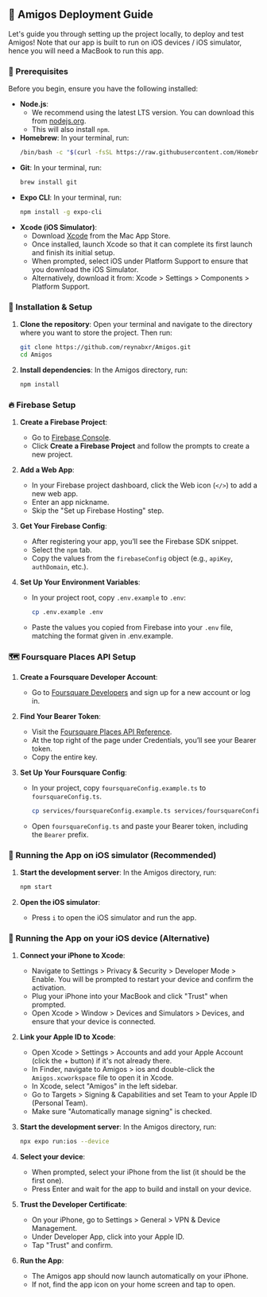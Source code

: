## 🚀 Amigos Deployment Guide

Let's guide you through setting up the project locally, to deploy and test Amigos! Note that our app is built to run on iOS devices / iOS simulator, hence you will need a MacBook to run this app.


### 🔑 Prerequisites

Before you begin, ensure you have the following installed:

- **Node.js**:
  - We recommend using the latest LTS version. You can download this from [nodejs.org](https://nodejs.org/).
  - This will also install `npm`.
- **Homebrew**: In your terminal, run:
  ```bash
  /bin/bash -c "$(curl -fsSL https://raw.githubusercontent.com/Homebrew/install/HEAD/install.sh)"
  ```
- **Git**: In your terminal, run:
  ```bash
  brew install git
  ```
- **Expo CLI**: In your terminal, run:
  ```bash
  npm install -g expo-cli
  ```
- **Xcode (iOS Simulator)**:
  - Download [Xcode](https://apps.apple.com/us/app/xcode/id497799835) from the Mac App Store.
  - Once installed, launch Xcode so that it can complete its first launch and finish its initial setup.
  - When prompted, select iOS under Platform Support to ensure that you download the iOS Simulator.
  - Alternatively, download it from: Xcode > Settings > Components > Platform Support.


### 🔧 Installation & Setup

1. **Clone the repository**: Open your terminal and navigate to the directory where you want to store the project. Then run:
    ```bash
    git clone https://github.com/reynabxr/Amigos.git
    cd Amigos
    ```

3. **Install dependencies**:
   In the Amigos directory, run:
    ```bash
    npm install
    ```


### 🔥 Firebase Setup

1. **Create a Firebase Project**:
   - Go to [Firebase Console](https://console.firebase.google.com/).
   - Click **Create a Firebase Project** and follow the prompts to create a new project.

2. **Add a Web App**:
   - In your Firebase project dashboard, click the Web icon (`</>`) to add a new web app.
   - Enter an app nickname.
   - Skip the "Set up Firebase Hosting" step.

3. **Get Your Firebase Config**:
   - After registering your app, you’ll see the Firebase SDK snippet.
   - Select the `npm` tab.
   - Copy the values from the `firebaseConfig` object (e.g., `apiKey`, `authDomain`, etc.).

4. **Set Up Your Environment Variables**:
   - In your project root, copy `.env.example` to `.env`:
     ```bash
     cp .env.example .env
     ```
   - Paste the values you copied from Firebase into your `.env` file, matching the format given in .env.example. 


### 🗺️ Foursquare Places API Setup

1. **Create a Foursquare Developer Account**:
   - Go to [Foursquare Developers](https://foursquare.com/developers/home) and sign up for a new account or log in.

2. **Find Your Bearer Token**:
   - Visit the [Foursquare Places API Reference](https://docs.foursquare.com/fsq-developers-places/reference/place-search).
   - At the top right of the page under Credentials, you’ll see your Bearer token. 
   - Copy the entire key.

3. **Set Up Your Foursquare Config**:
   - In your project, copy `foursquareConfig.example.ts` to `foursquareConfig.ts`.
     ```bash
     cp services/foursquareConfig.example.ts services/foursquareConfig.ts
     ```
   - Open `foursquareConfig.ts` and paste your Bearer token, including the `Bearer` prefix.
  

### 📱 Running the App on iOS simulator (Recommended)

1. **Start the development server**: In the Amigos directory, run:
    ```bash
    npm start
    ```

3. **Open the iOS simulator**:
    - Press `i` to open the iOS simulator and run the app. 
    

### 📱 Running the App on your iOS device (Alternative)

1. **Connect your iPhone to Xcode**:
    - Navigate to Settings > Privacy & Security > Developer Mode > Enable. You will be prompted to restart your device and confirm the activation. 
    - Plug your iPhone into your MacBook and click "Trust" when prompted.
    - Open Xcode > Window > Devices and Simulators > Devices, and ensure that your device is connected.
    
2. **Link your Apple ID to Xcode**:
   - Open Xcode > Settings > Accounts and add your Apple Account (click the + button) if it's not already there.
   - In Finder, navigate to Amigos > ios and double-click the `Amigos.xcworkspace` file to open it in Xcode.
   - In Xcode, select "Amigos" in the left sidebar.
   - Go to Targets > Signing & Capabilities and set Team to your Apple ID (Personal Team).
   - Make sure "Automatically manage signing" is checked.

2. **Start the development server**: In the Amigos directory, run:
    ```bash
    npx expo run:ios --device
    ```

4. **Select your device**:
    - When prompted, select your iPhone from the list (it should be the first one).
    - Press Enter and wait for the app to build and install on your device.

5. **Trust the Developer Certificate**:
   - On your iPhone, go to Settings > General > VPN & Device Management. 
   - Under Developer App, click into your Apple ID.
   - Tap "Trust" and confirm.

6. **Run the App**:
   - The Amigos app should now launch automatically on your iPhone.
   - If not, find the app icon on your home screen and tap to open.
